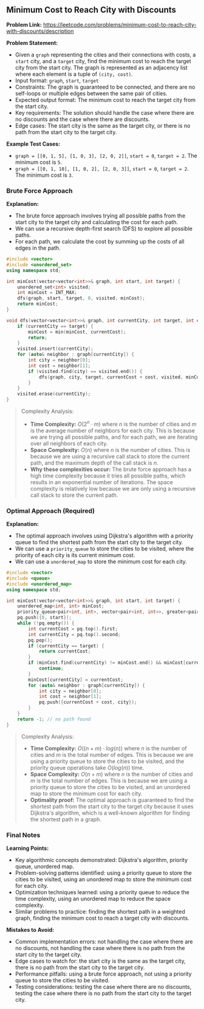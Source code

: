 ## Minimum Cost to Reach City with Discounts
**Problem Link:** https://leetcode.com/problems/minimum-cost-to-reach-city-with-discounts/description

**Problem Statement:**
- Given a `graph` representing the cities and their connections with costs, a `start` city, and a `target` city, find the minimum cost to reach the target city from the start city. The graph is represented as an adjacency list where each element is a tuple of `(city, cost)`.
- Input format: `graph`, `start`, `target`
- Constraints: The graph is guaranteed to be connected, and there are no self-loops or multiple edges between the same pair of cities.
- Expected output format: The minimum cost to reach the target city from the start city.
- Key requirements: The solution should handle the case where there are no discounts and the case where there are discounts.
- Edge cases: The start city is the same as the target city, or there is no path from the start city to the target city.

**Example Test Cases:**
- `graph = [[0, 1, 5], [1, 0, 3], [2, 0, 2]]`, `start = 0`, `target = 2`. The minimum cost is `5`.
- `graph = [[0, 1, 10], [1, 0, 2], [2, 0, 3]]`, `start = 0`, `target = 2`. The minimum cost is `3`.

### Brute Force Approach

**Explanation:**
- The brute force approach involves trying all possible paths from the start city to the target city and calculating the cost for each path.
- We can use a recursive depth-first search (DFS) to explore all possible paths.
- For each path, we calculate the cost by summing up the costs of all edges in the path.

```cpp
#include <vector>
#include <unordered_set>
using namespace std;

int minCost(vector<vector<int>>& graph, int start, int target) {
    unordered_set<int> visited;
    int minCost = INT_MAX;
    dfs(graph, start, target, 0, visited, minCost);
    return minCost;
}

void dfs(vector<vector<int>>& graph, int currentCity, int target, int currentCost, unordered_set<int>& visited, int& minCost) {
    if (currentCity == target) {
        minCost = min(minCost, currentCost);
        return;
    }
    visited.insert(currentCity);
    for (auto& neighbor : graph[currentCity]) {
        int city = neighbor[0];
        int cost = neighbor[1];
        if (visited.find(city) == visited.end()) {
            dfs(graph, city, target, currentCost + cost, visited, minCost);
        }
    }
    visited.erase(currentCity);
}
```

> Complexity Analysis:
> - **Time Complexity:** $O(2^n \cdot m)$ where $n$ is the number of cities and $m$ is the average number of neighbors for each city. This is because we are trying all possible paths, and for each path, we are iterating over all neighbors of each city.
> - **Space Complexity:** $O(n)$ where $n$ is the number of cities. This is because we are using a recursive call stack to store the current path, and the maximum depth of the call stack is $n$.
> - **Why these complexities occur:** The brute force approach has a high time complexity because it tries all possible paths, which results in an exponential number of iterations. The space complexity is relatively low because we are only using a recursive call stack to store the current path.

### Optimal Approach (Required)

**Explanation:**
- The optimal approach involves using Dijkstra's algorithm with a priority queue to find the shortest path from the start city to the target city.
- We can use a `priority_queue` to store the cities to be visited, where the priority of each city is its current minimum cost.
- We can use a `unordered_map` to store the minimum cost for each city.

```cpp
#include <vector>
#include <queue>
#include <unordered_map>
using namespace std;

int minCost(vector<vector<int>>& graph, int start, int target) {
    unordered_map<int, int> minCost;
    priority_queue<pair<int, int>, vector<pair<int, int>>, greater<pair<int, int>>> pq;
    pq.push({0, start});
    while (!pq.empty()) {
        int currentCost = pq.top().first;
        int currentCity = pq.top().second;
        pq.pop();
        if (currentCity == target) {
            return currentCost;
        }
        if (minCost.find(currentCity) != minCost.end() && minCost[currentCity] <= currentCost) {
            continue;
        }
        minCost[currentCity] = currentCost;
        for (auto& neighbor : graph[currentCity]) {
            int city = neighbor[0];
            int cost = neighbor[1];
            pq.push({currentCost + cost, city});
        }
    }
    return -1; // no path found
}
```

> Complexity Analysis:
> - **Time Complexity:** $O((n + m) \cdot log(n))$ where $n$ is the number of cities and $m$ is the total number of edges. This is because we are using a priority queue to store the cities to be visited, and the priority queue operations take $O(log(n))$ time.
> - **Space Complexity:** $O(n + m)$ where $n$ is the number of cities and $m$ is the total number of edges. This is because we are using a priority queue to store the cities to be visited, and an unordered map to store the minimum cost for each city.
> - **Optimality proof:** The optimal approach is guaranteed to find the shortest path from the start city to the target city because it uses Dijkstra's algorithm, which is a well-known algorithm for finding the shortest path in a graph.

### Final Notes

**Learning Points:**
- Key algorithmic concepts demonstrated: Dijkstra's algorithm, priority queue, unordered map.
- Problem-solving patterns identified: using a priority queue to store the cities to be visited, using an unordered map to store the minimum cost for each city.
- Optimization techniques learned: using a priority queue to reduce the time complexity, using an unordered map to reduce the space complexity.
- Similar problems to practice: finding the shortest path in a weighted graph, finding the minimum cost to reach a target city with discounts.

**Mistakes to Avoid:**
- Common implementation errors: not handling the case where there are no discounts, not handling the case where there is no path from the start city to the target city.
- Edge cases to watch for: the start city is the same as the target city, there is no path from the start city to the target city.
- Performance pitfalls: using a brute force approach, not using a priority queue to store the cities to be visited.
- Testing considerations: testing the case where there are no discounts, testing the case where there is no path from the start city to the target city.